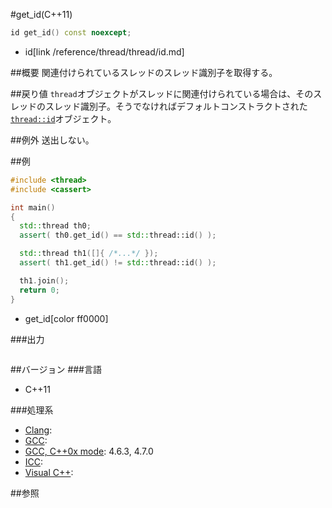#get_id(C++11)
```cpp
id get_id() const noexcept;
```
* id[link /reference/thread/thread/id.md]


##概要
関連付けられているスレッドのスレッド識別子を取得する。


##戻り値
`thread`オブジェクトがスレッドに関連付けられている場合は、そのスレッドのスレッド識別子。そうでなければデフォルトコンストラクトされた[`thread::id`](/reference/thread/thread/id.md)オブジェクト。


##例外
送出しない。


##例
```cpp
#include <thread>
#include <cassert>

int main()
{
  std::thread th0;
  assert( th0.get_id() == std::thread::id() );

  std::thread th1([]{ /*...*/ });
  assert( th1.get_id() != std::thread::id() );

  th1.join();
  return 0;
}
```
* get_id[color ff0000]

###出力
```
```

##バージョン
###言語
- C++11

###処理系
- [Clang](/implementation#clang.md):
- [GCC](/implementation#gcc.md):
- [GCC, C++0x mode](/implementation#gcc.md): 4.6.3, 4.7.0
- [ICC](/implementation#icc.md):
- [Visual C++](/implementation#visual_cpp.md):


##参照
